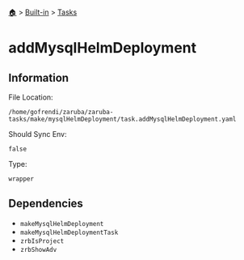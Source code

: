 <!--startTocHeader-->
[🏠](../../README.md) > [Built-in](../README.md) > [Tasks](README.md)
# addMysqlHelmDeployment
<!--endTocHeader-->


## Information

File Location:

    /home/gofrendi/zaruba/zaruba-tasks/make/mysqlHelmDeployment/task.addMysqlHelmDeployment.yaml

Should Sync Env:

    false

Type:

    wrapper


## Dependencies

- `makeMysqlHelmDeployment`
- `makeMysqlHelmDeploymentTask`
- `zrbIsProject`
- `zrbShowAdv`



<!--startTocSubtopic-->

<!--endTocSubtopic-->